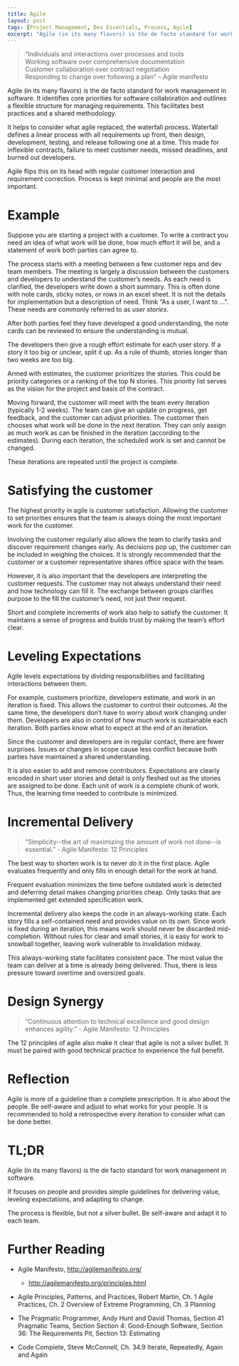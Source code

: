```yaml
---
title: Agile
layout: post
tags: [Project Management, Dev Essentials, Process, Agile]
excerpt: "Agile (in its many flavors) is the de facto standard for work management in software. It identifies core priorities for software collaboration and outlines a flexible structure for managing requirements. This facilitates best practices and a shared methodology."
---
```


>   “Individuals and interactions over processes and tools  
>   Working software over comprehensive documentation  
>   Customer collaboration over contract negotiation  
>   Responding to change over following a plan” – Agile manifesto

Agile (in its many flavors) is the de facto standard for work management in
software. It identifies core priorities for software collaboration and outlines
a flexible structure for managing requirements. This facilitates best practices
and a shared methodology.

It helps to consider what agile replaced, the waterfall process. Waterfall
defines a linear process with all requirements up front, then design,
development, testing, and release following one at a time. This made for
inflexible contracts, failure to meet customer needs, missed deadlines, and
burned out developers.

Agile flips this on its head with regular customer interaction and requirement
correction. Process is kept minimal and people are the most important.

Example
=======

Suppose you are starting a project with a customer. To write a contract you need
an idea of what work will be done, how much effort it will be, and a statement
of work both parties can agree to.

The process starts with a meeting between a few customer reps and dev team
members. The meeting is largely a discussion between the customers and
developers to understand the customer’s needs. As each need is clarified, the
developers write down a short summary. This is often done with note cards,
sticky notes, or rows in an excel sheet. It is not the details for
implementation but a description of need. Think “As a user, I want to …”. These
needs are commonly referred to as *user stories*.

After both parties feel they have developed a good understanding, the note cards
can be reviewed to ensure the understanding is mutual.

The developers then give a rough effort estimate for each user story. If a story
it too big or unclear, split it up. As a rule of thumb, stories longer than two
weeks are too big.

Armed with estimates, the customer prioritizes the stories. This could be
priority categories or a ranking of the top N stories. This priority list serves
as the vision for the project and basis of the contract.

Moving forward, the customer will meet with the team every iteration (typically
1-2 weeks). The team can give an update on progress, get feedback, and the
customer can adjust priorities. The customer then chooses what work will be done
in the next iteration. They can only assign as much work as can be finished in
the iteration (according to the estimates). During each iteration, the scheduled
work is set and cannot be changed.

These iterations are repeated until the project is complete.

Satisfying the customer
=======================

The highest priority in agile is customer satisfaction. Allowing the customer to
set priorities ensures that the team is always doing the most important work for
the customer.

Involving the customer regularly also allows the team to clarify tasks and
discover requirement changes early. As decisions pop up, the customer can be
included in weighing the choices. It is strongly recommended that the customer
or a customer representative shares office space with the team.

However, it is also important that the developers are interpreting the customer
requests. The customer may not always understand their need and how technology
can fill it. The exchange between groups clarifies purpose to the fill the
customer’s need, not just their request.

Short and complete increments of work also help to satisfy the customer. It
maintains a sense of progress and builds trust by making the team’s effort
clear.

Leveling Expectations
=====================

Agile levels expectations by dividing responsibilities and facilitating
interactions between them.

For example, customers prioritize, developers estimate, and work in an iteration
is fixed. This allows the customer to control their outcomes. At the same time,
the developers don’t have to worry about work changing under them. Developers
are also in control of how much work is sustainable each iteration. Both parties
know what to expect at the end of an iteration.

Since the customer and developers are in regular contact, there are fewer
surprises. Issues or changes in scope cause less conflict because both parties
have maintained a shared understanding.

It is also easier to add and remove contributors. Expectations are clearly
encoded in short user stories and detail is only fleshed out as the stories are
assigned to be done. Each unit of work is a complete chunk of work. Thus, the
learning time needed to contribute is minimized.

Incremental Delivery
====================

>   “Simplicity--the art of maximizing the amount of work not done--is
>   essential.” - Agile Manifesto: 12 Principles

The best way to shorten work is to never do it in the first place. Agile
evaluates frequently and only fills in enough detail for the work at hand.

Frequent evaluation minimizes the time before outdated work is detected and
deferring detail makes changing priorities cheap. Only tasks that are
implemented get extended specification work.

Incremental delivery also keeps the code in an always-working state. Each story
fills a self-contained need and provides value on its own. Since work is fixed
during an iteration, this means work should never be discarded mid-completion.
Without rules for clear and small stories, it is easy for work to snowball
together, leaving work vulnerable to invalidation midway.

This always-working state facilitates consistent pace. The most value the team
can deliver at a time is already being delivered. Thus, there is less pressure
toward overtime and oversized goals.

Design Synergy
==============

>   “Continuous attention to technical excellence and good design enhances
>   agility.” - Agile Manifesto: 12 Principles

The 12 principles of agile also make it clear that agile is not a silver bullet.
It must be paired with good technical practice to experience the full benefit.

Reflection
==========

Agile is more of a guideline than a complete prescription. It is also about the
people. Be self-aware and adjust to what works for your people. It is
recommended to hold a retrospective every iteration to consider what can be done
better.

TL;DR
=====

Agile (in its many flavors) is the de facto standard for work management in
software.

If focuses on people and provides simple guidelines for delivering value,
leveling expectations, and adapting to change.

The process is flexible, but not a silver bullet. Be self-aware and adapt it to
each team.

Further Reading
===============

-   Agile Manifesto, <http://agilemanifesto.org/>

    -   <http://agilemanifesto.org/principles.html>

-   Agile Principles, Patterns, and Practices, Robert Martin, Ch. 1 Agile
    Practices, Ch. 2 Overview of Extreme Programming, Ch. 3 Planning

-   The Pragmatic Programmer, Andy Hunt and David Thomas, Section 41 Pragmatic
    Teams, Section Section 4: Good-Enough Software, Section 36: The Requirements
    Pit, Section 13: Estimating

-   Code Complete, Steve McConnell, Ch. 34.9 Iterate, Repeatedly, Again and
    Again
